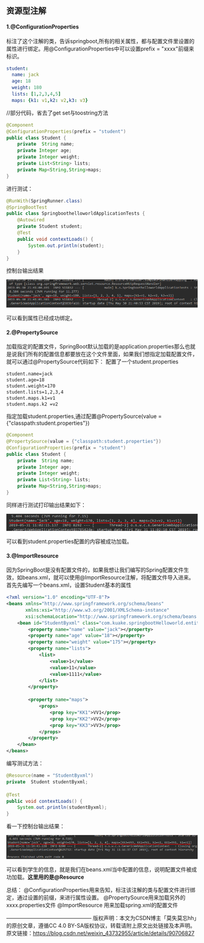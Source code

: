## 资源型注解

#### 1.@ConfigurationProperties

标注了这个注解的类，告诉springboot,所有的相关属性，都与配置文件里设置的属性进行绑定。用@ConfigurationProperties中可以设置prefix = "xxxx"前缀来标识。

~~~yml
student:
  name: jack
  age: 18
  weight: 180
  lists: [1,2,3,4,5]
  maps: {k1: v1,k2: v2,k3: v3}
~~~

//部分代码，省去了get set与toostring方法


```java
@Component
@ConfigurationProperties(prefix = "student")
public class Student {
    private  String name;
    private Integer age;
    private Integer weight;
    private List<String> lists;
    private Map<String,String>maps;
}
```


进行测试：



```java
@RunWith(SpringRunner.class)
@SpringBootTest
public class SpringboothelloworldApplicationTests {
    @Autowired
    private Student student;
    @Test
    public void contextLoads() {
        System.out.println(student);
    }
}
```

控制台输出结果

![在这里插入图片描述](images/20190530215104450.png)

可以看到属性已经成功绑定。

#### 2.@PropertySource

加载指定的配置文件，SpringBoot默认加载的是application.properties那么也就是说我们所有的配置信息都要放在这个文件里面，如果我们想指定加载配置文件，就可以通过@PropertySource代码如下：
配置了一个student.properties

~~~properties
student.name=jack
student.age=18
student.weight=170
student.lists=1,2,3,4
student.maps.k1=v1
student.maps.k2 =v2
~~~


指定加载student.properties,通过配置@PropertySource(value = {"classpath:student.properties"})



```java
@Component
@PropertySource(value = {"classpath:student.properties"})
@ConfigurationProperties(prefix = "student")
public class Student {
	private  String name;
    private Integer age;
    private Integer weight;
    private List<String> lists;
    private Map<String,String>maps;
}
```


同样进行测试打印输出结果如下：

![在这里插入图片描述](images/20190531110302955.png)

可以看到student.properties配置的内容被成功加载。

#### 3.@ImportResource

因为SpringBoot是没有配置文件的，如果我想让我们编写的Spring配置文件生效，如beans.xml，就可以使用@ImportResource注解，将配置文件导入进来。
首先先编写一个beans.xml，设置Student基本的属性



```xml
<?xml version="1.0" encoding="UTF-8"?>
<beans xmlns="http://www.springframework.org/schema/beans"
       xmlns:xsi="http://www.w3.org/2001/XMLSchema-instance"
       xsi:schemaLocation="http://www.springframework.org/schema/beans http://www.springframework.org/schema/beans/spring-beans.xsd">
    <bean id="StudentByxml" class="com.kuake.springbootHelloworld.entity.Student">
        <property name="name" value="jack"></property>
        <property name="age" value="18"></property>
        <property name="weight" value="175"></property>
        <property name="lists">
            <list>
                <value>1</value>
                <value>11</value>
                <value>1111</value>
            </list>
        </property>

        <property name="maps">
            <props>
                <prop key="KK1">VV1</prop>
                <prop key="KK2">VV2</prop>
                <prop key="KK3">VV3</prop>
            </props>
        </property>
    </bean>
</beans>
```

编写测试方法：

```java
@Resource(name = "StudentByxml")
private  Student studentByxml;

@Test
public void contextLoads() {
	System.out.println(studentByxml);
}
```


看一下控制台输出结果：

![在这里插入图片描述](images/20190531111751993.png)

可以看到学生的信息，就是我们在beans.xml当中配置的信息，说明配置文件被成功加载。**这里用的是@Resource**

总结：
@ConfigurationProperties用来告知，标注该注解的类与配置文件进行绑定，通过设置的前缀，来进行属性设置。
@PropertySource用来加载另外的xxxx.properties文件
@ImportResource 用来加载spring.xml的配置文件

————————————————
版权声明：本文为CSDN博主「莫失莫忘hh」的原创文章，遵循CC 4.0 BY-SA版权协议，转载请附上原文出处链接及本声明。
原文链接：https://blog.csdn.net/weixin_43732955/article/details/90706827